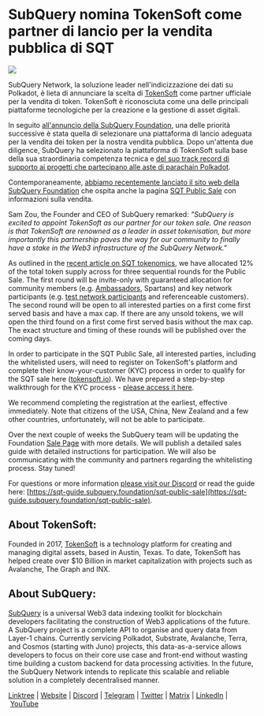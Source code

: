# SubQuery nomina TokenSoft come partner di lancio per la vendita pubblica di SQT

![](https://miro.medium.com/max/1400/0*xDmQKP6rTqTXVpx6)

SubQuery Network, la soluzione leader nell'indicizzazione dei dati su Polkadot, è lieta di annunciare la scelta di [TokenSoft](https://www.tokensoft.io/) come partner ufficiale per la vendita di token. TokenSoft è riconosciuta come una delle principali piattaforme tecnologiche per la creazione e la gestione di asset digitali.

In seguito [all'annuncio della SubQuery Foundation](./20220617-foundation-launch.md), una delle priorità successive è stata quella di selezionare una piattaforma di lancio adeguata per la vendita dei token per la nostra vendita pubblica. Dopo un'attenta due diligence, SubQuery ha selezionato la piattaforma di TokenSoft sulla base della sua straordinaria competenza tecnica e [del suo track record di supporto ai progetti che partecipano alle aste di parachain Polkadot](https://blog.tokensoft.io/tokensoft-announces-support-for-polkadot-parachains-fbb0bf317125?gi=20d3d7c28f52).

Contemporaneamente, [abbiamo recentemente lanciato il sito web della SubQuery Foundation](https://subquery.foundation/) che ospita anche la pagina [SQT Public Sale](https://www.subquery.foundation/publicsale) con informazioni sulla vendita.

Sam Zou, the Founder and CEO of SubQuery remarked: *"SubQuery is excited to appoint TokenSoft as our partner for our token sale. One reason is that TokenSoft are renowned as a leader in asset tokenisation, but more importantly this partnership paves the way for our community to finally have a stake in the Web3 infrastructure of the SubQuery Network."*

As outlined in the [recent article on SQT tokenomics](./20211220-tokenomics.md), we have allocated 12% of the total token supply across for three sequential rounds for the Public Sale. The first round will be invite-only with guaranteed allocation for community members (e.g. [Ambassadors](./20210713-Introducing-the-SubQuery-Ambassador-Program.md), Spartans) and key network participants (e.g. [test network participants](./20211202-indexer-invitation.md) and referenceable customers). The second round will be open to all interested parties on a first come first served basis and have a max cap. If there are any unsold tokens, we will open the third found on a first come first served basis without the max cap. The exact structure and timing of these rounds will be published over the coming days.

In order to participate in the SQT Public Sale, all interested parties, including the whitelisted users, will need to register on TokenSoft's platform and complete their know-your-customer (KYC) process in order to qualify for the SQT sale here ([tokensoft.io](https://community.tokensoft.io/)). We have prepared a step-by-step walkthrough for the KYC process - [please access it here](https://sqt-guide.subquery.foundation/sqt-public-sale/).

We recommend completing the registration at the earliest, effective immediately. Note that citizens of the USA, China, New Zealand and a few other countries, unfortunately, will not be able to participate.

Over the next couple of weeks the SubQuery team will be updating the Foundation [Sale Page](https://www.subquery.foundation/publicsale) with more details. We will publish a detailed sales guide with detailed instructions for participation. We will also be communicating with the community and partners regarding the whitelisting process. Stay tuned!

For questions or more information [please visit our Discord](https://discord.com/invite/SubQuery) or read the guide here: [https://sqt-guide.subquery.foundation/sqt-public-sale](https://sqt-guide.subquery.foundation/sqt-public-sale).

## About TokenSoft:

Founded in 2017, [TokenSoft](https://tokensoft.io/) is a technology platform for creating and managing digital assets, based in Austin, Texas. To date, TokenSoft has helped create over $10 Billion in market capitalization with projects such as Avalanche, The Graph and INX.

## About SubQuery:

[SubQuery](https://subquery.network/) is a universal Web3 data indexing toolkit for blockchain developers facilitating the construction of Web3 applications of the future. A SubQuery project is a complete API to organise and query data from Layer-1 chains. Currently servicing Polkadot, Substrate, Avalanche, Terra, and Cosmos (starting with Juno) projects, this data-as-a-service allows developers to focus on their core use case and front-end without wasting time building a custom backend for data processing activities. In the future, the SubQuery Network intends to replicate this scalable and reliable solution in a completely decentralised manner.

​​[Linktree](https://linktr.ee/subquerynetwork) | [Website](https://subquery.network/) | [Discord](https://discord.com/invite/78zg8aBSMG) | [Telegram](https://t.me/subquerynetwork) | [Twitter](https://twitter.com/subquerynetwork) | [Matrix](https://matrix.to/#/#subquery:matrix.org) | [LinkedIn](https://www.linkedin.com/company/subquery) | [YouTube](https://www.youtube.com/channel/UCi1a6NUUjegcLHDFLr7CqLw)
